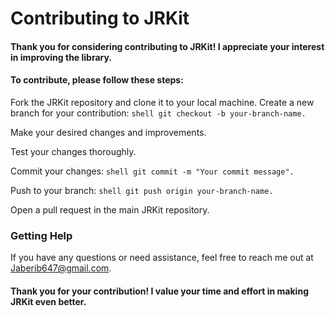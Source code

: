 # Contributing to JRKit
#### Thank you for considering contributing to JRKit! I appreciate your interest in improving the library.

#### To contribute, please follow these steps:

Fork the JRKit repository and clone it to your local machine.
Create a new branch for your contribution: ```shell git checkout -b your-branch-name. ```

Make your desired changes and improvements.

Test your changes thoroughly.

Commit your changes: ```shell git commit -m "Your commit message". ```

Push to your branch: ```shell git push origin your-branch-name. ```

Open a pull request in the main JRKit repository.


### Getting Help
If you have any questions or need assistance, feel free to reach me out at Jaberib647@gmail.com.

#### Thank you for your contribution! I value your time and effort in making JRKit even better.
